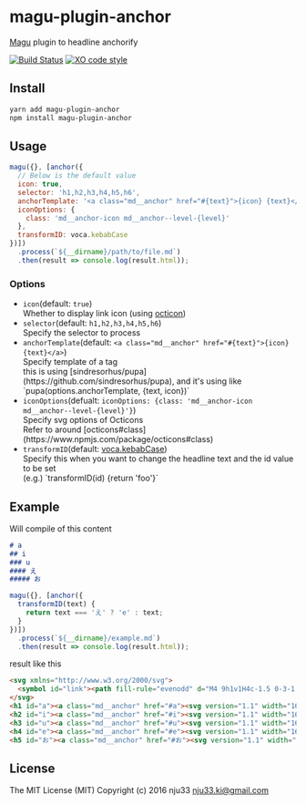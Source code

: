 # magu-plugin-anchor

[Magu](https://github.com/nju33/magu) plugin to headline anchorify

[![Build Status](https://travis-ci.org/nju33/magu-plugin-anchor.svg?branch=master)](https://travis-ci.org/nju33/magu-plugin-anchor) [![XO code style](https://img.shields.io/badge/code_style-XO-5ed9c7.svg)](https://github.com/sindresorhus/xo)

## Install

```bash
yarn add magu-plugin-anchor
npm install magu-plugin-anchor
```

## Usage

```js
magu({}, [anchor({
  // Below is the default value
  icon: true,
  selector: 'h1,h2,h3,h4,h5,h6',
  anchorTemplate: '<a class="md__anchor" href="#{text}">{icon} {text}</a>',
  iconOptions: {
    class: 'md__anchor-icon md__anchor--level-{level}'
  },
  transformID: voca.kebabCase
})])
  .process(`${__dirname}/path/to/file.md`)
  .then(result => console.log(result.html));
```

### Options

- `icon`(default: `true`)
  <div>Whether to display link icon (using <a href="https://octicons.github.com/icon/link/">octicon</a>)</div>
- `selector`(default: `h1,h2,h3,h4,h5,h6`)
  <div>Specify the selector to process</div>
- `anchorTemplate`(default: `<a class="md__anchor" href="#{text}">{icon}{text}</a>`)
  <div>Specify template of a tag</div>
  this is using [sindresorhus/pupa](https://github.com/sindresorhus/pupa), and it's using like `pupa(options.anchorTemplate, {text, icon})`
- `iconOptions`(defualt: `iconOptions: {class: 'md__anchor-icon md__anchor--level-{level}'}`)
  <div>Specify svg options of Octicons</div>
  Refer to around [octicons#class](https://www.npmjs.com/package/octicons#class)
- `transformID`(default: [voca.kebabCase](https://vocajs.com/#kebabCase))
  <div>Specify this when you want to change the headline text and the id value to be set</div>
  (e.g.) `transformID(id) {return 'foo'}`

## Example

Will compile of this content

```md
# a
## i
### u
#### え
##### お

```

```js
magu({}, [anchor({
  transformID(text) {
    return text === 'え' ? 'e' : text;
  }
})])
  .process(`${__dirname}/example.md`)
  .then(result => console.log(result.html));
```

result like this

```html
<svg xmlns="http://www.w3.org/2000/svg">
  <symbol id="link"><path fill-rule="evenodd" d="M4 9h1v1H4c-1.5 0-3-1.69-3-3.5S2.55 3 4 3h4c1.45 0 3 1.69 3 3.5 0 1.41-.91 2.72-2 3.25V8.59c.58-.45 1-1.27 1-2.09C10 5.22 8.98 4 8 4H4c-.98 0-2 1.22-2 2.5S3 9 4 9zm9-3h-1v1h1c1 0 2 1.22 2 2.5S13.98 12 13 12H9c-.98 0-2-1.22-2-2.5 0-.83.42-1.64 1-2.09V6.25c-1.09.53-2 1.84-2 3.25C6 11.31 7.55 13 9 13h4c1.45 0 3-1.69 3-3.5S14.5 6 13 6z"/></symbol>
</svg>
<h1 id="a"><a class="md__anchor" href="#a"><svg version="1.1" width="16" height="16" viewbox="0 0 16 16" class="octicon octicon-link md__anchor-icon md__anchor--level-1" aria-hidden="true"><use xlink:href="#link"/></svg>a</a></h1>
<h2 id="i"><a class="md__anchor" href="#i"><svg version="1.1" width="16" height="16" viewbox="0 0 16 16" class="octicon octicon-link md__anchor-icon md__anchor--level-2" aria-hidden="true"><use xlink:href="#link"/></svg>i</a></h2>
<h3 id="u"><a class="md__anchor" href="#u"><svg version="1.1" width="16" height="16" viewbox="0 0 16 16" class="octicon octicon-link md__anchor-icon md__anchor--level-3" aria-hidden="true"><use xlink:href="#link"/></svg>u</a></h3>
<h4 id="e"><a class="md__anchor" href="#e"><svg version="1.1" width="16" height="16" viewbox="0 0 16 16" class="octicon octicon-link md__anchor-icon md__anchor--level-4" aria-hidden="true"><use xlink:href="#link"/></svg>え</a></h4>
<h5 id="お"><a class="md__anchor" href="#お"><svg version="1.1" width="16" height="16" viewbox="0 0 16 16" class="octicon octicon-link md__anchor-icon md__anchor--level-5" aria-hidden="true"><use xlink:href="#link"/></svg>お</a></h5>
```

## License

The MIT License (MIT)
Copyright (c) 2016 nju33 <nju33.ki@gmail.com>

